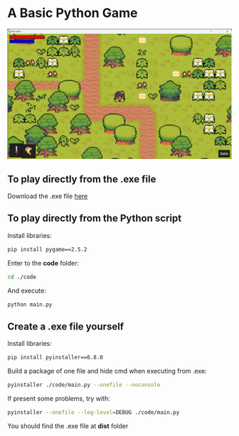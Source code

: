 # A Basic Python Game
<!-- Sección portada del repositorio -->
<a href="#">
    <img src="./image.jpg" />
</a>

## To play directly from the .exe file

Download the .exe file [here](https://github.com/metantonio/game_python/raw/master/dist/main.exe)


## To play directly from the Python script

Install libraries: 

```bash
pip install pygame==2.5.2
```

Enter to the **code** folder:

```bash
cd ./code
```

And execute:

```bash
python main.py
```


## Create a .exe file yourself

Install libraries: 

```bash
pip install pyinstaller==6.8.0
```

Build a package of one file and hide cmd when executing from .exe:

```bash
pyinstaller ./code/main.py --onefile --noconsole
```

If present some problems, try with:

```bash
pyinstaller --onefile --log-level=DEBUG ./code/main.py
```

You should find the .exe file at **dist** folder